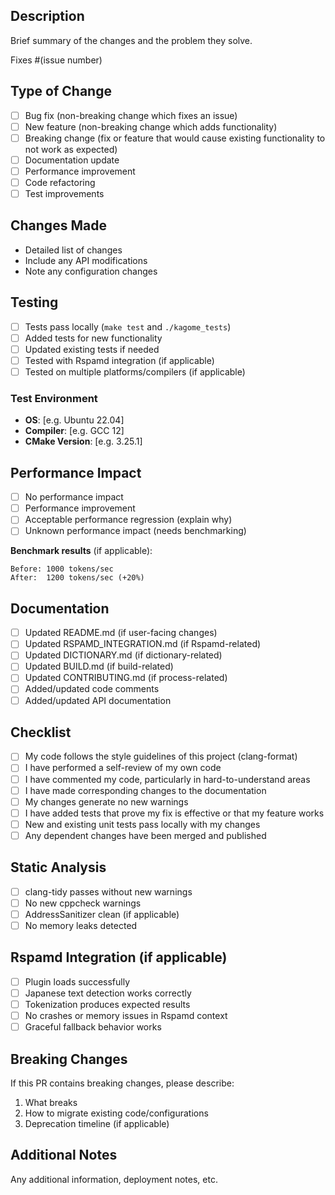 ## Description
Brief summary of the changes and the problem they solve.

Fixes #(issue number)

## Type of Change
- [ ] Bug fix (non-breaking change which fixes an issue)
- [ ] New feature (non-breaking change which adds functionality)
- [ ] Breaking change (fix or feature that would cause existing functionality to not work as expected)
- [ ] Documentation update
- [ ] Performance improvement
- [ ] Code refactoring
- [ ] Test improvements

## Changes Made
- Detailed list of changes
- Include any API modifications
- Note any configuration changes

## Testing
- [ ] Tests pass locally (`make test` and `./kagome_tests`)
- [ ] Added tests for new functionality
- [ ] Updated existing tests if needed
- [ ] Tested with Rspamd integration (if applicable)
- [ ] Tested on multiple platforms/compilers (if applicable)

### Test Environment
- **OS**: [e.g. Ubuntu 22.04]
- **Compiler**: [e.g. GCC 12]
- **CMake Version**: [e.g. 3.25.1]

## Performance Impact
- [ ] No performance impact
- [ ] Performance improvement
- [ ] Acceptable performance regression (explain why)
- [ ] Unknown performance impact (needs benchmarking)

**Benchmark results** (if applicable):
```
Before: 1000 tokens/sec
After:  1200 tokens/sec (+20%)
```

## Documentation
- [ ] Updated README.md (if user-facing changes)
- [ ] Updated RSPAMD_INTEGRATION.md (if Rspamd-related)
- [ ] Updated DICTIONARY.md (if dictionary-related)
- [ ] Updated BUILD.md (if build-related)
- [ ] Updated CONTRIBUTING.md (if process-related)
- [ ] Added/updated code comments
- [ ] Added/updated API documentation

## Checklist
- [ ] My code follows the style guidelines of this project (clang-format)
- [ ] I have performed a self-review of my own code
- [ ] I have commented my code, particularly in hard-to-understand areas
- [ ] I have made corresponding changes to the documentation
- [ ] My changes generate no new warnings
- [ ] I have added tests that prove my fix is effective or that my feature works
- [ ] New and existing unit tests pass locally with my changes
- [ ] Any dependent changes have been merged and published

## Static Analysis
- [ ] clang-tidy passes without new warnings
- [ ] No new cppcheck warnings
- [ ] AddressSanitizer clean (if applicable)
- [ ] No memory leaks detected

## Rspamd Integration (if applicable)
- [ ] Plugin loads successfully
- [ ] Japanese text detection works correctly
- [ ] Tokenization produces expected results
- [ ] No crashes or memory issues in Rspamd context
- [ ] Graceful fallback behavior works

## Breaking Changes
If this PR contains breaking changes, please describe:
1. What breaks
2. How to migrate existing code/configurations
3. Deprecation timeline (if applicable)

## Additional Notes
Any additional information, deployment notes, etc.